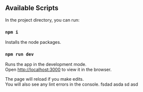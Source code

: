
## Available Scripts

In the project directory, you can run:
### `npm i`

Installs the node packages.

### `npm run dev`

Runs the app in the development mode.<br />
Open [http://localhost:3000](http://localhost:3000) to view it in the browser.

The page will reload if you make edits.<br />
You will also see any lint errors in the console.
fsdad asda sd asd
